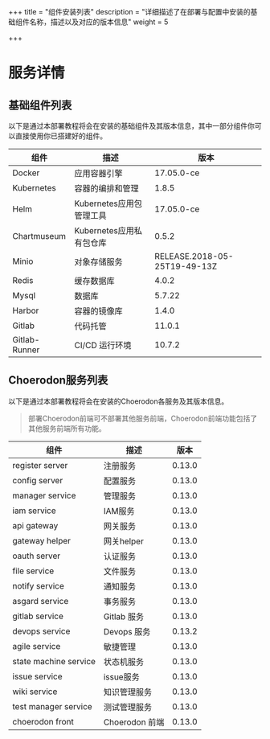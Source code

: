 +++
title = "组件安装列表"
description = "详细描述了在部署与配置中安装的基础组件名称，描述以及对应的版本信息"
weight = 5

+++

# 服务详情

## 基础组件列表

以下是通过本部署教程将会在安装的基础组件及其版本信息，其中一部分组件你可以直接使用你已搭建好的组件。

组件|描述| 版本
---|---|---
Docker|应用容器引擎|17.05.0-ce
Kubernetes|容器的编排和管理|1.8.5
Helm|Kubernetes应用包管理工具|17.05.0-ce
Chartmuseum|Kubernetes应用私有包仓库|0.5.2
Minio|对象存储服务|RELEASE.2018-05-25T19-49-13Z
Redis|缓存数据库|4.0.2
Mysql|数据库|5.7.22
Harbor|容器的镜像库|1.4.0
Gitlab|代码托管|11.0.1
Gitlab-Runner|CI/CD 运行环境|10.7.2

## Choerodon服务列表

以下是通过本部署教程将会在安装的Choerodon各服务及其版本信息。

<blockquote class="note"> 
部署Choerodon前端可不部署其他服务前端，Choerodon前端功能包括了其他服务前端所有功能。
</blockquote>

组件|描述| 版本
---|---|---
register server|注册服务|0.13.0
config server|配置服务|0.13.0
manager service|管理服务|0.13.0
iam service|IAM服务|0.13.0
api gateway|网关服务|0.13.0
gateway helper|网关helper|0.13.0
oauth server|认证服务|0.13.0
file service|文件服务|0.13.0
notify service|通知服务|0.13.0
asgard service|事务服务|0.13.0
gitlab service|Gitlab 服务|0.13.0
devops service|Devops 服务|0.13.2
agile service|敏捷管理|0.13.0
state machine service|状态机服务|0.13.0
issue service|issue服务|0.13.0
wiki service|知识管理服务|0.13.0
test manager service|测试管理服务|0.13.0
choerodon front|Choerodon 前端|0.13.0
